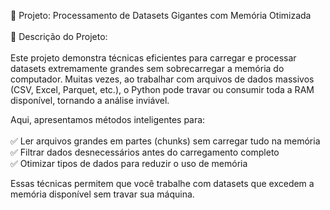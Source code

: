 📂 Projeto: Processamento de Datasets Gigantes com Memória Otimizada<br><br>
📌 Descrição do Projeto:<br><br>
Este projeto demonstra técnicas eficientes para carregar e processar datasets extremamente grandes sem sobrecarregar a memória do computador. Muitas vezes, ao trabalhar com arquivos de dados massivos (CSV, Excel, Parquet, etc.), o Python pode travar ou consumir toda a RAM disponível, tornando a análise inviável.<br>

Aqui, apresentamos métodos inteligentes para:<br><br>
✅ Ler arquivos grandes em partes (chunks) sem carregar tudo na memória<br>
✅ Filtrar dados desnecessários antes do carregamento completo<br>
✅ Otimizar tipos de dados para reduzir o uso de memória<br>

Essas técnicas permitem que você trabalhe com datasets que excedem a memória disponível sem travar sua máquina.<br>
